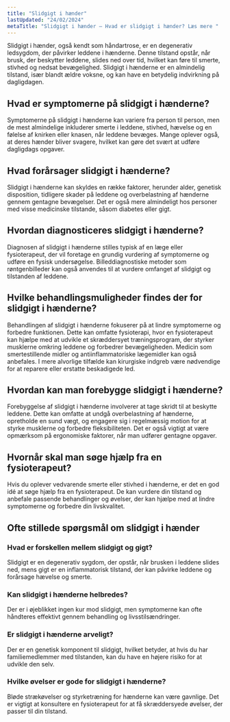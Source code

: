 ```yaml
---
title: "Slidgigt i hænder"
lastUpdated: "24/02/2024"
metaTitle: "Slidgigt i hænder – Hvad er slidgigt i hænder? Læs mere "
---
```


Slidgigt i hænder, også kendt som håndartrose, er en degenerativ ledsygdom, der påvirker leddene i hænderne. Denne tilstand opstår, når brusk, der beskytter leddene, slides ned over tid, hvilket kan føre til smerte, stivhed og nedsat bevægelighed. Slidgigt i hænderne er en almindelig tilstand, især blandt ældre voksne, og kan have en betydelig indvirkning på dagligdagen.

## Hvad er symptomerne på slidgigt i hænderne?

Symptomerne på slidgigt i hænderne kan variere fra person til person, men de mest almindelige inkluderer smerte i leddene, stivhed, hævelse og en følelse af knirken eller knasen, når leddene bevæges. Mange oplever også, at deres hænder bliver svagere, hvilket kan gøre det svært at udføre dagligdags opgaver.

## Hvad forårsager slidgigt i hænderne?

Slidgigt i hænderne kan skyldes en række faktorer, herunder alder, genetisk disposition, tidligere skader på leddene og overbelastning af hænderne gennem gentagne bevægelser. Det er også mere almindeligt hos personer med visse medicinske tilstande, såsom diabetes eller gigt.

## Hvordan diagnosticeres slidgigt i hænderne?

Diagnosen af slidgigt i hænderne stilles typisk af en læge eller fysioterapeut, der vil foretage en grundig vurdering af symptomerne og udføre en fysisk undersøgelse. Billeddiagnostiske metoder som røntgenbilleder kan også anvendes til at vurdere omfanget af slidgigt og tilstanden af leddene.

## Hvilke behandlingsmuligheder findes der for slidgigt i hænderne?

Behandlingen af slidgigt i hænderne fokuserer på at lindre symptomerne og forbedre funktionen. Dette kan omfatte fysioterapi, hvor en fysioterapeut kan hjælpe med at udvikle et skræddersyet træningsprogram, der styrker musklerne omkring leddene og forbedrer bevægeligheden. Medicin som smertestillende midler og antiinflammatoriske lægemidler kan også anbefales. I mere alvorlige tilfælde kan kirurgiske indgreb være nødvendige for at reparere eller erstatte beskadigede led.

## Hvordan kan man forebygge slidgigt i hænderne?

Forebyggelse af slidgigt i hænderne involverer at tage skridt til at beskytte leddene. Dette kan omfatte at undgå overbelastning af hænderne, opretholde en sund vægt, og engagere sig i regelmæssig motion for at styrke musklerne og forbedre fleksibiliteten. Det er også vigtigt at være opmærksom på ergonomiske faktorer, når man udfører gentagne opgaver.

## Hvornår skal man søge hjælp fra en fysioterapeut?

Hvis du oplever vedvarende smerte eller stivhed i hænderne, er det en god idé at søge hjælp fra en fysioterapeut. De kan vurdere din tilstand og anbefale passende behandlinger og øvelser, der kan hjælpe med at lindre symptomerne og forbedre din livskvalitet.

## Ofte stillede spørgsmål om slidgigt i hænder

### Hvad er forskellen mellem slidgigt og gigt?

Slidgigt er en degenerativ sygdom, der opstår, når brusken i leddene slides ned, mens gigt er en inflammatorisk tilstand, der kan påvirke leddene og forårsage hævelse og smerte.

### Kan slidgigt i hænderne helbredes?

Der er i øjeblikket ingen kur mod slidgigt, men symptomerne kan ofte håndteres effektivt gennem behandling og livsstilsændringer.

### Er slidgigt i hænderne arveligt?

Der er en genetisk komponent til slidgigt, hvilket betyder, at hvis du har familiemedlemmer med tilstanden, kan du have en højere risiko for at udvikle den selv.

### Hvilke øvelser er gode for slidgigt i hænderne?

Bløde strækøvelser og styrketræning for hænderne kan være gavnlige. Det er vigtigt at konsultere en fysioterapeut for at få skræddersyede øvelser, der passer til din tilstand.